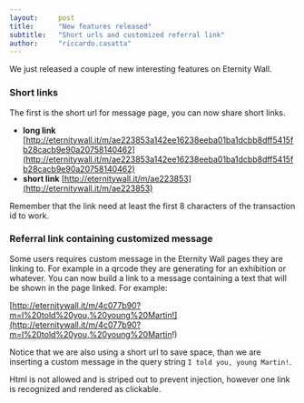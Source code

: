 ```yaml
---
layout:     post
title:      "New features released"
subtitle:   "Short urls and customized referral link"
author:     "riccardo.casatta"
---
```



We just released a couple of new interesting features on Eternity Wall.


### Short links


The first is the short url for message page, you can now share short links.

* **long link** [http://eternitywall.it/m/ae223853a142ee16238eeba01ba1dcbb8dff5415fb28cacb9e90a20758140462](http://eternitywall.it/m/ae223853a142ee16238eeba01ba1dcbb8dff5415fb28cacb9e90a20758140462)
* **short link** [http://eternitywall.it/m/ae223853](http://eternitywall.it/m/ae223853)

Remember that the link need at least the first 8 characters of the transaction id to work.


### Referral link containing customized message


Some users requires custom message in the Eternity Wall pages they are linking to. For example in a qrcode they are generating for an exhibition or whatever.
You can now build a link to a message containing a text that will be shown in the page linked. For example:

[http://eternitywall.it/m/4c077b90?m=I%20told%20you,%20young%20Martin!](http://eternitywall.it/m/4c077b90?m=I%20told%20you,%20young%20Martin!)

Notice that we are also using a short url to save space, than we are inserting a custom message in the query string `I told you, young Martin!`.

Html is not allowed and is striped out to prevent injection, however one link is recognized and rendered as clickable.
